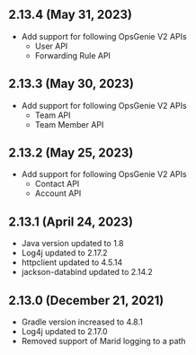 ## 2.13.4 (May 31, 2023)
* Add support for following OpsGenie V2 APIs
    * User API
    * Forwarding Rule API

## 2.13.3 (May 30, 2023)
* Add support for following OpsGenie V2 APIs
  * Team API
  * Team Member API

## 2.13.2 (May 25, 2023)
* Add support for following OpsGenie V2 APIs
    * Contact API
    * Account API

## 2.13.1 (April 24, 2023)
* Java version updated to 1.8
* Log4j updated to 2.17.2
* httpclient updated to 4.5.14
* jackson-databind updated to 2.14.2

## 2.13.0 (December 21, 2021)
* Gradle version increased to 4.8.1
* Log4j updated to 2.17.0
* Removed support of Marid logging to a path